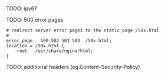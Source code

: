 TODO: ipv6?

TODO: 500 error pages
```
# redirect server error pages to the static page /50x.html
#
error_page   500 502 503 504  /50x.html;
location = /50x.html {
    root   /usr/share/nginx/html;
}
```

TODO: additional headers (eg.Content-Security-Policy)

